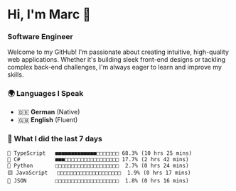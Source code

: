 # Hi, I'm Marc 👋 
### Software Engineer

Welcome to my GitHub! I'm passionate about creating intuitive, high-quality web applications. Whether it's building sleek front-end designs or tackling complex back-end challenges, I'm always eager to learn and improve my skills.  

### 🌍 Languages I Speak  
- 🇩🇪 **German** (Native)  
- 🇬🇧 **English** (Fluent)

### 🤯 What I did the last 7 days

```
🔷 TypeScript   ■■■■■■■■■■■■■□□□□□□□ 68.3% (10 hrs 25 mins)
🔷 C#           ■■■□□□□□□□□□□□□□□□□□ 17.7% (2 hrs 42 mins)
🐍 Python       □□□□□□□□□□□□□□□□□□□□  2.7% (0 hrs 24 mins)
🟨 JavaScript   □□□□□□□□□□□□□□□□□□□□  1.9% (0 hrs 17 mins)
📄 JSON         □□□□□□□□□□□□□□□□□□□□  1.8% (0 hrs 16 mins)
```